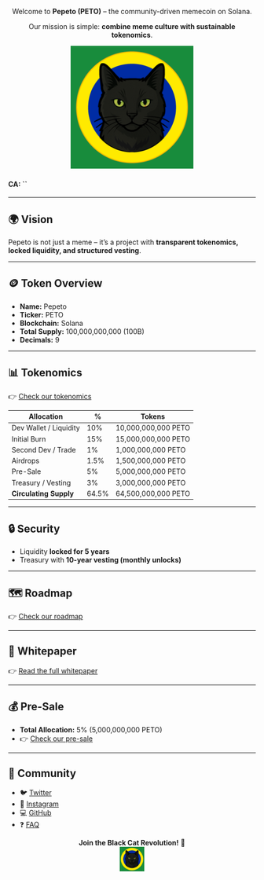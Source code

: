 <div align="center">

<p style="text-align:center;">Welcome to <b>Pepeto (PETO)</b> – the community-driven memecoin on Solana. 

Our mission is simple: <b>combine meme culture with sustainable tokenomics</b>.</p>  

<img src="assets/logo.png" width="250">

</div>

#### CA: ``

---

## 🌍 Vision
Pepeto is not just a meme – it’s a project with **transparent tokenomics, locked liquidity, and structured vesting**.  

---

## 🪙 Token Overview
- **Name:** Pepeto  
- **Ticker:** PETO  
- **Blockchain:** Solana  
- **Total Supply:** 100,000,000,000 (100B)  
- **Decimals:** 9  

---

## 📊 Tokenomics
👉 [Check our tokenomics](tokenomics.md)

| Allocation              | %    | Tokens              |
|--------------------------|------|---------------------|
| Dev Wallet / Liquidity   | 10%  | 10,000,000,000 PETO |
| Initial Burn             | 15%  | 15,000,000,000 PETO |
| Second Dev / Trade       | 1%   | 1,000,000,000 PETO  |
| Airdrops                 | 1.5% | 1,500,000,000 PETO  |
| Pre-Sale                 | 5%   | 5,000,000,000 PETO  |
| Treasury / Vesting       | 3%   | 3,000,000,000 PETO  |
| **Circulating Supply**   | 64.5%| 64,500,000,000 PETO |

---

## 🔒 Security
- Liquidity **locked for 5 years**  
- Treasury with **10-year vesting (monthly unlocks)**  

---

## 🗺 Roadmap
👉 [Check our roadmap](roadmap.md)

---

## 📄 Whitepaper
👉 [Read the full whitepaper](whitepaper.md)

---

## 💰 Pre-Sale
- **Total Allocation:** 5% (5,000,000,000 PETO)
- 👉 [Check our pre-sale](presale.md)

---

## 📢 Community
- 🐦 [Twitter](https://x.com/PepetoAltCoin)  
- 📸 [Instagram](https://www.instagram.com/pepetoaltcoin/)  
- 💻 [GitHub](https://github.com/pepetoaltcoin/pepetoaltcoin.github.io?tab=readme-ov-file#-pepeto-peto)
- ❓ [FAQ](faq.md)  

<div align="center">

<b>Join the Black Cat Revolution!</b> 🐾  
<img src="assets/logo.png" width="50">
</div>
